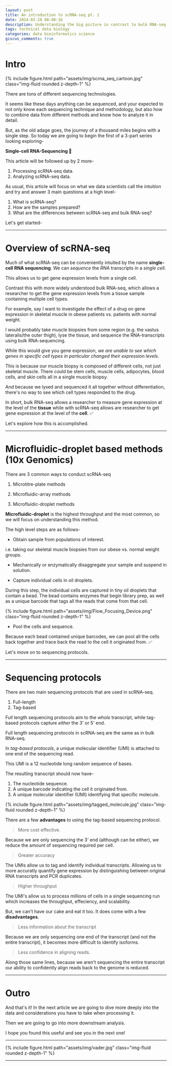 ```yaml
---
layout: post
title: An introduction to scRNA-seq pt. 1
date: 2024-03-28 08:40:16
description: Understanding the big picture in contrast to bulk RNA-seq
tags: technical data biology
categories: data bioinformatics science
giscus_comments: true
---
```


# Intro

<div class="row mt-3">
   <div class="col-sm mt-3 mt-md-0">
       {% include figure.html path="assets/img/scrna_seq_cartoon.jpg" class="img-fluid rounded z-depth-1" %}
   </div>
</div>

There are tons of different sequencing technologies.

It seems like these days anything can be sequenced, and your expected to not only know each sequencing technique and methodology, but also how to combine data from different methods and know how to analyze it in detail.

But, as the old adage goes, the journey of a thousand miles begins with a single step. So today we are going to begin the first of a 3-part series looking exploring-

**Single-cell RNA-Sequencing 🧬**

This article will be followed up by 2 more-

1. Processing scRNA-seq data.
2. Analyzing scRNA-seq data.

As usual, this article will focus on what we data scientists call the _intuition_ and try and answer 3 main questions at a high level-

1. What is scRNA-seq?
2. How are the samples prepared?
3. What are the differences between scRNA-seq and bulk RNA-seq?

Let's get started-

<hr>

# Overview of scRNA-seq

Much of what scRNA-seq can be conveniently intuited by the name **single-cell RNA sequencing**. We can _sequence_ the _RNA_ transcripts in a _single cell_.

This allows us to get gene expression levels from a single cell.

Contrast this with more widely understood bulk RNA-seq, which allows a researcher to get the gene expression levels from a tissue sample containing multiple cell types.

For example, say I want to investigate the effect of a drug on gene expression in skeletal muscle in obese patients vs. patients with normal weight. 

I would probably take muscle biopsies from some region (e.g. the vastus lateralis/the outer thigh), lyse the tissue, and sequence the RNA-transcripts using bulk RNA-sequencing.

While this would give you gene expression, *we are unable to see which genes in specific cell types in particular changed their expression levels.*

This is because our muscle biopsy is composed of different cells, not just skeletal muscle. There could be stem cells, muscle cells, adipocytes, blood cells, and skin cells all in a single muscle biopsy. 

And because we lysed and sequenced it all together without differentiation, there's no way to see which cell types responded to the drug.

In short, bulk RNA-seq allows a researcher to measure gene expression at the level of the **tissue** while with scRNA-seq allows are researcher to get gene expression at the level of the **cell**. ✅

Let's explore how this is accomplished.

<hr>

# Microfluidic-droplet based methods (10x Genomics)

There are 3 common ways to conduct scRNA-seq

1. Microtitre-plate methods

2. Microfluidic-array methods

3. Microfluidic-droplet methods

**Microfluidic-droplet** is the highest throughput and the most common, so we will focus on understanding this method.


The high level steps are as follows-

- Obtain sample from populations of interest.

i.e. taking our skeletal muscle biopsies from our obese vs. normal weight groups.

- Mechanically or enzymatically disaggregate your sample and suspend in solution.

- Capture individual cells in oil droplets.

During this step, the individual cells are captured in tiny oil droplets that contain a bead. The bead contains enzymes that begin library prep, as well as a unique barcode that tags all the reads that come from that cell.

<div class="row mt-3">
   <div class="col-sm mt-3 mt-md-0">
       {% include figure.html path="assets/img/Flow_Focusing_Device.png" class="img-fluid rounded z-depth-1" %}
   </div>
</div>

- Pool the cells and sequence.

Because each bead contained unique barcodes, we can pool all the cells back together and trace back the read to the cell it originated from. ✅

Let's move on to sequencing protocols.

<hr>

# Sequencing protocols

There are two main sequencing protocols that are used in scRNA-seq.

1. Full-length
2. Tag-based

Full length sequencing protocols aim to the _whole_ transcript, while tag-based protocols capture _either_ the 3' or 5' end.

Full length sequencing protocols in scRNA-seq are the same as in bulk RNA-seq.

In *tag-based protocols*, a unique molecular identifier (UMI) is attached to one end of the sequencing read. 

This UMI is a 12 nucleotide long random sequence of bases.

The resulting transcript should now have-

1. The nucleotide sequence.
2. A unique barcode indicating the cell it originated from.
3. A unique molecular identifier (UMI) identifying that specific molecule.

<div class="row mt-3">
    <div class="col-sm mt-3 mt-md-0">
        {% include figure.html path="assets/img/tagged_molecule.jpg" class="img-fluid rounded z-depth-1" %}
    </div>
</div>

There are a few **advantages** to using the tag-based sequencing protocol.

> More cost effective.

Because we are only sequencing the 3' end (although can be either), we reduce the amount of sequencing required per cell.

> Greater accuracy

The UMIs allow us to tag and identify individual transcripts. Allowing us to more accuratly quantify gene expression by distinguishing between original RNA transcripts and PCR duplicates.

> Higher throughput

The UMI's allow us to process millions of cells in a single sequencing run which increases the throughput, effeciency, and scalability.

But, we can't have our cake and eat it too. It does come with a few **disadvantages**.

> Less information about the transcript

Because we are only sequencing one end of the transcript (and not the entire transcript), it becomes more difficult to identify isoforms.

> Less confidence in aligning reads.

Along those same lines, because we aren't sequencing the entire transcript our ability to confidently align reads back to the genome is reduced.

<hr>

# Outro

And that's it! In the next article we are going to dive more deeply into the data and considerations you have to take when processing it. 

Then we are going to go into more downstream analysis.

I hope you found this useful and see you in the next one!

<hr>

<div class="row mt-3">
    <div class="col-sm mt-3 mt-md-0">
        {% include figure.html path="assets/img/vader.jpg" class="img-fluid rounded z-depth-1" %}
    </div>
</div>

<script type="text/javascript" src="https://cdnjs.buymeacoffee.com/1.0.0/button.prod.min.js" data-name="bmc-button" data-slug="jdickinson" data-color="#5F7FFF" data-emoji=""  data-font="Lato" data-text="Buy me a coffee" data-outline-color="#000000" data-font-color="#ffffff" data-coffee-color="#FFDD00" ></script>

<hr>

